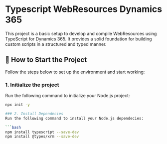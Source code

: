 # Typescript WebResources Dynamics 365

This project is a basic setup to develop and compile WebResources using TypeScript for Dynamics 365. It provides a solid foundation for building custom scripts in a structured and typed manner.

## 🚀 How to Start the Project

Follow the steps below to set up the environment and start working:

### 1. Initialize the project

Run the following command to initialize your Node.js project:

```bash
npx init -y

### 2. Install Dependecies
Run the following command to install your Node.js dependecies:

```bash
npm install typescript --save-dev
npm install @types/xrm --save-dev

